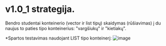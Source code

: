 # v1.0_1 strategija.

Bendro studentai konteinerio (vector ir list tipų) skaidymas (rūšiavimas) į du naujus to paties tipo konteinerius: "vargšiukų" ir "kietiakų".

*Spartos testavimas naudojant LIST tipo konteinerį:
![image](https://user-images.githubusercontent.com/91073106/142508449-42a32e21-a7a2-4a16-a430-a7616fed879d.png)

